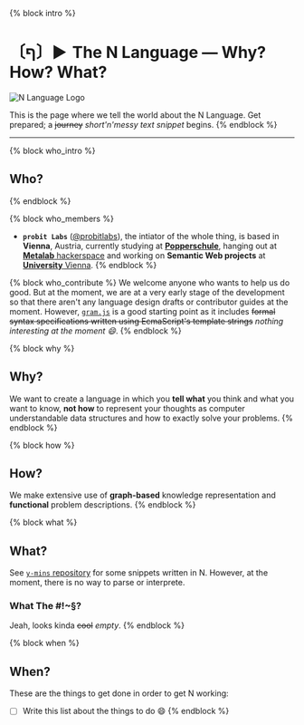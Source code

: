 {% block intro %}
# 〔ף〕► The N Language — Why? How? What?
![N Language Logo](https://avatars0.githubusercontent.com/u/16749774)

This is the page where we tell the world about the N Language. Get prepared; a ~~journey~~ *short'n'messy text snippet* begins.
{% endblock %}


***


{% block who_intro %}
## Who?
{% endblock %}

{% block who_members %}
- **`probit Labs`** ([@probitlabs](//github.com/probitlabs)), the intiator of the whole thing, is based in **Vienna**, Austria, currently studying at [**Popperschule**](https://www.popperschule.at/), hanging out at [**Metalab** hackerspace](https://metalab.at/) and working on **Semantic Web projects** at [**University** Vienna](http://www.univie.ac.at/).
{% endblock %}

{% block who_contribute %}
We welcome anyone who wants to help us do good. But at the moment, we are at a very early stage of the development so that there aren't any language design drafts or contributor guides at the moment. However, [`gram.js`](//github.com/n-lang/n.js/blob/master/src/gram.js) is a good starting point as it includes ~~formal syntax specifications written using EcmaScript's template strings~~ *nothing interesting at the moment :smile:*.
{% endblock %}



{% block why %}
## Why?
We want to create a language in which you **tell what** you think and what you want to know, **not how** to represent your thoughts as computer understandable data structures and how to exactly solve your problems.
{% endblock %}



{% block how %}
## How?
We make extensive use of **graph-based** knowledge representation and **functional** problem descriptions.
{% endblock %}



{% block what %}
## What?
See [`y-mins` repository](//github.com/n-lang/y-mins/) for some snippets written in N. However, at the moment, there is no way to parse or interprete.

### What The #!~§?
Jeah, looks kinda ~~cool~~ *empty*.
{% endblock %}



{% block when %}
## When?
These are the things to get done in order to get N working:

+ [ ] Write this list about the things to do :smile:
{% endblock %}
